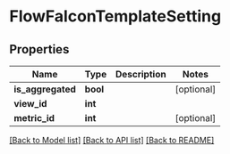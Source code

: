 # FlowFalconTemplateSetting

## Properties
Name | Type | Description | Notes
------------ | ------------- | ------------- | -------------
**is_aggregated** | **bool** |  | [optional] 
**view_id** | **int** |  | 
**metric_id** | **int** |  | [optional] 

[[Back to Model list]](../README.md#documentation-for-models) [[Back to API list]](../README.md#documentation-for-api-endpoints) [[Back to README]](../README.md)

